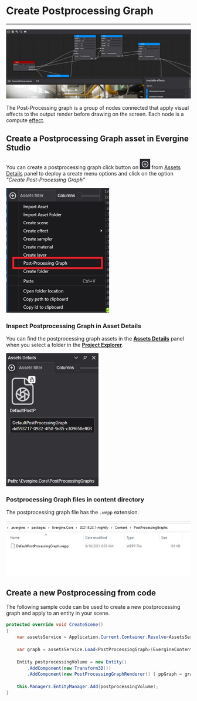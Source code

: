 # Create Postprocessing Graph
---
![Postprocessing header](images/PostProcessingGraph.jpg)

The Post-Processing graph is a group of nodes connected that apply visual effects to the output render before drawing on the screen. Each node is a compute [effect](effects.md). 

## Create a Postprocessing Graph asset in Evergine Studio
You can create a postprocessing graph click button on ![Plus Icon](../images/plusIcon.jpg) from [Assets Details](../../evergine_studio/interface.md) panel to deploy a create menu options and click on the option _"Create Post-Processing Graph"_

![Create new postprocessing graph menu option](images/AssetsDetailsMenu.jpg)

### Inspect Postprocessing Graph in Asset Details
You can find the postprocessing graph assets in the [**Assets Details**](../../evergine_studio/interface.md) panel when you select a folder in the [**Project Explorer**](../../evergine_studio/interface.md).

![Postprocessing Graph asset](images/postProcessinGraphAsset.jpg)

### Postprocessing Graph files in content directory
The postprocessing graph file has the `.wepp` extension.

![Postprocessing Graph file](images/postProcessingGraphFile.jpg)

## Create a new Postprocessing from code
The following sample code can be used to create a new postprocessing graph and apply to an entity in your scene.

```csharp
protected override void CreateScene()
{
    var assetsService = Application.Current.Container.Resolve<AssetsService>();

    var graph = assetsService.Load<PostProcessingGraph>(EvergineContent.PostProcessingGraph.DefaultPostProcessingGraph);

    Entity postprocessingVolume = new Entity()
        .AddComponent(new Transform3D())
        .AddComponent(new PostProcessingGraphRenderer() { ppGraph = graph });

    this.Managers.EntityManager.Add(postprocessingVolume);
}